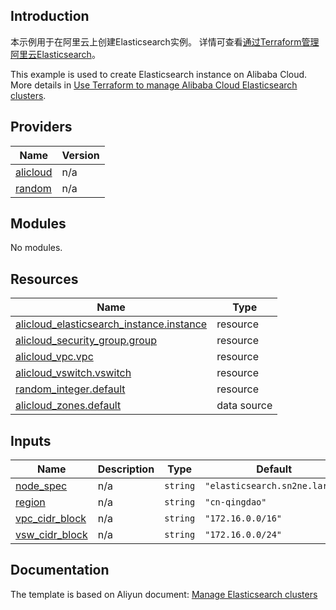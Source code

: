## Introduction

<!-- DOCS_DESCRIPTION_CN -->
本示例用于在阿里云上创建Elasticsearch实例。
详情可查看[通过Terraform管理阿里云Elasticsearch](http://help.aliyun.com/document_detail/146476.htm)。
<!-- DOCS_DESCRIPTION_CN -->

<!-- DOCS_DESCRIPTION_EN -->
This example is used to create Elasticsearch instance on Alibaba Cloud.
More details in [Use Terraform to manage Alibaba Cloud Elasticsearch clusters](http://help.aliyun.com/document_detail/146476.htm).
<!-- DOCS_DESCRIPTION_EN -->

<!-- BEGIN_TF_DOCS -->
## Providers

| Name | Version |
|------|---------|
| <a name="provider_alicloud"></a> [alicloud](#provider\_alicloud) | n/a |
| <a name="provider_random"></a> [random](#provider\_random) | n/a |

## Modules

No modules.

## Resources

| Name | Type |
|------|------|
| [alicloud_elasticsearch_instance.instance](https://registry.terraform.io/providers/aliyun/alicloud/latest/docs/resources/elasticsearch_instance) | resource |
| [alicloud_security_group.group](https://registry.terraform.io/providers/aliyun/alicloud/latest/docs/resources/security_group) | resource |
| [alicloud_vpc.vpc](https://registry.terraform.io/providers/aliyun/alicloud/latest/docs/resources/vpc) | resource |
| [alicloud_vswitch.vswitch](https://registry.terraform.io/providers/aliyun/alicloud/latest/docs/resources/vswitch) | resource |
| [random_integer.default](https://registry.terraform.io/providers/hashicorp/random/latest/docs/resources/integer) | resource |
| [alicloud_zones.default](https://registry.terraform.io/providers/aliyun/alicloud/latest/docs/data-sources/zones) | data source |

## Inputs

| Name | Description | Type | Default | Required |
|------|-------------|------|---------|:--------:|
| <a name="input_node_spec"></a> [node\_spec](#input\_node\_spec) | n/a | `string` | `"elasticsearch.sn2ne.large"` | no |
| <a name="input_region"></a> [region](#input\_region) | n/a | `string` | `"cn-qingdao"` | no |
| <a name="input_vpc_cidr_block"></a> [vpc\_cidr\_block](#input\_vpc\_cidr\_block) | n/a | `string` | `"172.16.0.0/16"` | no |
| <a name="input_vsw_cidr_block"></a> [vsw\_cidr\_block](#input\_vsw\_cidr\_block) | n/a | `string` | `"172.16.0.0/24"` | no |
<!-- END_TF_DOCS -->

## Documentation
<!-- docs-link --> 

The template is based on Aliyun document: [Manage Elasticsearch clusters](http://help.aliyun.com/document_detail/146476.htm) 

<!-- docs-link --> 